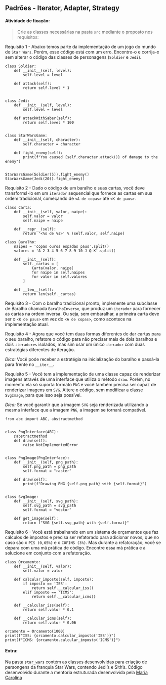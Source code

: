 ## Padrões - Iterator, Adapter, Strategy

####  Atividade de fixação:
> Crie as classes necessárias na pasta `src` mediante o proposto nos requisitos:

Requisito 1 - Abaixo temos parte da implementação de um jogo do mundo de `Star Wars`. Porém, esse código está com um erro. Encontre-o e corrija-o sem alterar o código das classes de personagens (`Soldier` e `Jedi`).

```
class Soldier:
    def __init__(self, level):
        self.level = level

    def attack(self):
        return self.level * 1


class Jedi:
    def __init__(self, level):
        self.level = level

    def attackWithSaber(self):
        return self.level * 100


class StarWarsGame:
    def __init__(self, character):
        self.character = character

    def fight_enemy(self):
        print(f"You caused {self.character.attack()} of damage to the enemy")


StarWarsGame(Soldier(5)).fight_enemy()
StarWarsGame(Jedi(20)).fight_enemy()
```

Requisito 2 - Dado o código de um baralho e suas cartas, você deve transformá-lo em um `iterador` sequencial que fornece as cartas em sua ordem tradicional, começando de `<A de copas>` até `<K de paus>`.

```
class Carta:
    def __init__(self, valor, naipe):
        self.valor = valor
        self.naipe = naipe

    def __repr__(self):
        return '<%s de %s>' % (self.valor, self.naipe)

class Baralho:
    naipes = 'copas ouros espadas paus'.split()
    valores = 'A 2 3 4 5 6 7 8 9 10 J Q K'.split()

    def __init__(self):
        self._cartas = [
            Carta(valor, naipe)
            for naipe in self.naipes
            for valor in self.valores
        ]

    def __len__(self):
        return len(self._cartas)
```


Requisito 3 - Com o baralho tradicional pronto, implemente uma subclasse de Baralho chamada `BaralhoInverso`, que produz um `iterador` para fornecer as cartas na ordem inversa. Ou seja, sem embaralhar, a primeira carta deve ser o `<K de paus>` em vez do `<A de copas>`, como acontece na implementação atual.


Requisito 4 - Agora que você tem duas formas diferentes de dar cartas para o seu baralho, refatore o código para não precisar mais de dois baralhos e dois `iteradores` isolados, mas sim usar um único `iterador` com duas estratégias diferentes de iteração.

*Dica:* Você pode receber a estratégia na inicialização do baralho e passá-la para frente no `__iter__`.


Requisito 5 - Você tem a implementação de uma classe capaz de renderizar imagens através de uma interface que utiliza o método `draw`. Porém, no momento ela só suporta formato `PNG` e você também precisa ser capaz de renderizar imagens em `SVG`. Altere o código, sem modificar a classe `SvgImage`, para que isso seja possível.

*Dica:* Se você garantir que a imagem `SVG` seja renderizada utilizando a mesma interface que a imagem `PNG`, a imagem se tornará compatível.

```
from abc import ABC, abstractmethod


class PngInterface(ABC):
    @abstractmethod
    def draw(self):
        raise NotImplementedError


class PngImage(PngInterface):
    def __init__(self, png_path):
        self.png_path = png_path
        self.format = "raster"

    def draw(self):
        print(f"Drawing PNG {self.png_path} with {self.format}")


class SvgImage:
    def __init__(self, svg_path):
        self.svg_path = svg_path
        self.format = "vector"

    def get_image(self):
        return f"SVG {self.svg_path} with {self.format}"
```


Requisito 6 - Você está trabalhando em um sistema de orçamentos que faz cálculos de impostos e precisa ser refatorado para adicionar novos, que no caso são o `PIS (0,65%)` e o `COFINS (3%)`. Mas durante a refatoração, você se depara com uma má prática de código. Encontre essa má prática e a solucione em conjunto com a refatoração.

```
class Orcamento:
    def __init__(self, valor):
        self.valor = valor

    def calcular_imposto(self, imposto):
        if imposto == 'ISS':
            return self.__calcular_iss()
        elif imposto == 'ICMS':
            return self.__calcular_icms()

    def __calcular_iss(self):
        return self.valor * 0.1

    def __calcular_icms(self):
        return self.valor * 0.06

orcamento = Orcamento(1000)
print(f"ISS: {orcamento.calcular_imposto('ISS')}")
print(f"ICMS: {orcamento.calcular_imposto('ICMS')}")
```


####  Extra:
Na pasta `star_wars` contém as classes desenvolvidas para criação de persongens da franquia Star Wars, contendo Jedi’s e Sith’s. Código desenvolvido durante a mentoria estruturada desenvolvida pela [Maria Carolina](https://www.linkedin.com/in/maria-carolina-francisco-amaral/)


